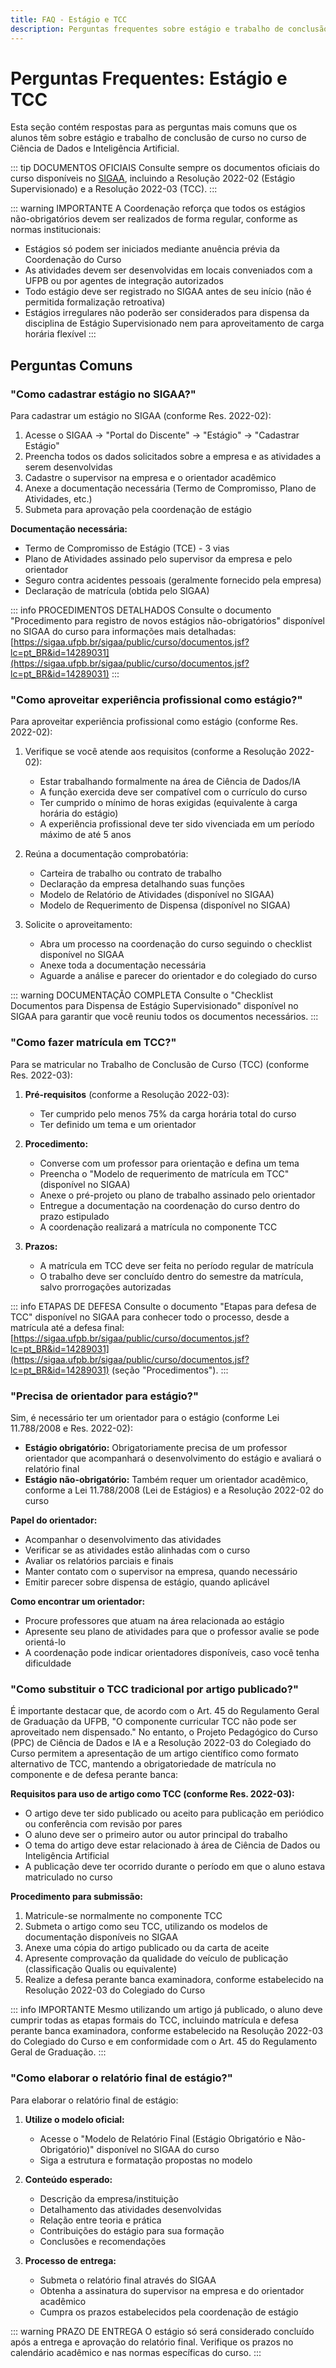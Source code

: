 ```yaml
---
title: FAQ - Estágio e TCC
description: Perguntas frequentes sobre estágio e trabalho de conclusão de curso
---
```


# Perguntas Frequentes: Estágio e TCC

Esta seção contém respostas para as perguntas mais comuns que os alunos têm sobre estágio e trabalho de conclusão de curso no curso de Ciência de Dados e Inteligência Artificial.

::: tip DOCUMENTOS OFICIAIS
Consulte sempre os documentos oficiais do curso disponíveis no [SIGAA](https://sigaa.ufpb.br/sigaa/public/curso/documentos.jsf?lc=pt_BR&id=14289031), incluindo a Resolução 2022-02 (Estágio Supervisionado) e a Resolução 2022-03 (TCC).
:::

::: warning IMPORTANTE
A Coordenação reforça que todos os estágios não-obrigatórios devem ser realizados de forma regular, conforme as normas institucionais:
- Estágios só podem ser iniciados mediante anuência prévia da Coordenação do Curso
- As atividades devem ser desenvolvidas em locais conveniados com a UFPB ou por agentes de integração autorizados
- Todo estágio deve ser registrado no SIGAA antes de seu início (não é permitida formalização retroativa)
- Estágios irregulares não poderão ser considerados para dispensa da disciplina de Estágio Supervisionado nem para aproveitamento de carga horária flexível
:::

## Perguntas Comuns

### "Como cadastrar estágio no SIGAA?"

Para cadastrar um estágio no SIGAA (conforme Res. 2022-02):

1. Acesse o SIGAA → "Portal do Discente" → "Estágio" → "Cadastrar Estágio"
2. Preencha todos os dados solicitados sobre a empresa e as atividades a serem desenvolvidas
3. Cadastre o supervisor na empresa e o orientador acadêmico
4. Anexe a documentação necessária (Termo de Compromisso, Plano de Atividades, etc.)
5. Submeta para aprovação pela coordenação de estágio

**Documentação necessária:**
- Termo de Compromisso de Estágio (TCE) - 3 vias
- Plano de Atividades assinado pelo supervisor da empresa e pelo orientador
- Seguro contra acidentes pessoais (geralmente fornecido pela empresa)
- Declaração de matrícula (obtida pelo SIGAA)

::: info PROCEDIMENTOS DETALHADOS
Consulte o documento "Procedimento para registro de novos estágios não-obrigatórios" disponível no SIGAA do curso para informações mais detalhadas: [https://sigaa.ufpb.br/sigaa/public/curso/documentos.jsf?lc=pt_BR&id=14289031](https://sigaa.ufpb.br/sigaa/public/curso/documentos.jsf?lc=pt_BR&id=14289031)
:::

### "Como aproveitar experiência profissional como estágio?"

Para aproveitar experiência profissional como estágio (conforme Res. 2022-02):

1. Verifique se você atende aos requisitos (conforme a Resolução 2022-02):
   - Estar trabalhando formalmente na área de Ciência de Dados/IA
   - A função exercida deve ser compatível com o currículo do curso
   - Ter cumprido o mínimo de horas exigidas (equivalente à carga horária do estágio)
   - A experiência profissional deve ter sido vivenciada em um período máximo de até 5 anos

2. Reúna a documentação comprobatória:
   - Carteira de trabalho ou contrato de trabalho
   - Declaração da empresa detalhando suas funções
   - Modelo de Relatório de Atividades (disponível no SIGAA)
   - Modelo de Requerimento de Dispensa (disponível no SIGAA)

3. Solicite o aproveitamento:
   - Abra um processo na coordenação do curso seguindo o checklist disponível no SIGAA
   - Anexe toda a documentação necessária
   - Aguarde a análise e parecer do orientador e do colegiado do curso

::: warning DOCUMENTAÇÃO COMPLETA
Consulte o "Checklist Documentos para Dispensa de Estágio Supervisionado" disponível no SIGAA para garantir que você reuniu todos os documentos necessários.
:::

### "Como fazer matrícula em TCC?"

Para se matricular no Trabalho de Conclusão de Curso (TCC) (conforme Res. 2022-03):

1. **Pré-requisitos** (conforme a Resolução 2022-03):
   - Ter cumprido pelo menos 75% da carga horária total do curso
   - Ter definido um tema e um orientador

2. **Procedimento:**
   - Converse com um professor para orientação e defina um tema
   - Preencha o "Modelo de requerimento de matrícula em TCC" (disponível no SIGAA)
   - Anexe o pré-projeto ou plano de trabalho assinado pelo orientador
   - Entregue a documentação na coordenação do curso dentro do prazo estipulado
   - A coordenação realizará a matrícula no componente TCC

3. **Prazos:**
   - A matrícula em TCC deve ser feita no período regular de matrícula
   - O trabalho deve ser concluído dentro do semestre da matrícula, salvo prorrogações autorizadas

::: info ETAPAS DE DEFESA
Consulte o documento "Etapas para defesa de TCC" disponível no SIGAA para conhecer todo o processo, desde a matrícula até a defesa final: [https://sigaa.ufpb.br/sigaa/public/curso/documentos.jsf?lc=pt_BR&id=14289031](https://sigaa.ufpb.br/sigaa/public/curso/documentos.jsf?lc=pt_BR&id=14289031) (seção "Procedimentos").
:::

### "Precisa de orientador para estágio?"

Sim, é necessário ter um orientador para o estágio (conforme Lei 11.788/2008 e Res. 2022-02):

- **Estágio obrigatório:** Obrigatoriamente precisa de um professor orientador que acompanhará o desenvolvimento do estágio e avaliará o relatório final
- **Estágio não-obrigatório:** Também requer um orientador acadêmico, conforme a Lei 11.788/2008 (Lei de Estágios) e a Resolução 2022-02 do curso

**Papel do orientador:**
- Acompanhar o desenvolvimento das atividades
- Verificar se as atividades estão alinhadas com o curso
- Avaliar os relatórios parciais e finais
- Manter contato com o supervisor na empresa, quando necessário
- Emitir parecer sobre dispensa de estágio, quando aplicável

**Como encontrar um orientador:**
- Procure professores que atuam na área relacionada ao estágio
- Apresente seu plano de atividades para que o professor avalie se pode orientá-lo
- A coordenação pode indicar orientadores disponíveis, caso você tenha dificuldade

### "Como substituir o TCC tradicional por artigo publicado?"

É importante destacar que, de acordo com o Art. 45 do Regulamento Geral de Graduação da UFPB, "O componente curricular TCC não pode ser aproveitado nem dispensado." No entanto, o Projeto Pedagógico do Curso (PPC) de Ciência de Dados e IA e a Resolução 2022-03 do Colegiado do Curso permitem a apresentação de um artigo científico como formato alternativo de TCC, mantendo a obrigatoriedade de matrícula no componente e de defesa perante banca:

**Requisitos para uso de artigo como TCC (conforme Res. 2022-03):**
- O artigo deve ter sido publicado ou aceito para publicação em periódico ou conferência com revisão por pares
- O aluno deve ser o primeiro autor ou autor principal do trabalho
- O tema do artigo deve estar relacionado à área de Ciência de Dados ou Inteligência Artificial
- A publicação deve ter ocorrido durante o período em que o aluno estava matriculado no curso

**Procedimento para submissão:**
1. Matricule-se normalmente no componente TCC
2. Submeta o artigo como seu TCC, utilizando os modelos de documentação disponíveis no SIGAA
3. Anexe uma cópia do artigo publicado ou da carta de aceite
4. Apresente comprovação da qualidade do veículo de publicação (classificação Qualis ou equivalente)
5. Realize a defesa perante banca examinadora, conforme estabelecido na Resolução 2022-03 do Colegiado do Curso

::: info IMPORTANTE
Mesmo utilizando um artigo já publicado, o aluno deve cumprir todas as etapas formais do TCC, incluindo matrícula e defesa perante banca examinadora, conforme estabelecido na Resolução 2022-03 do Colegiado do Curso e em conformidade com o Art. 45 do Regulamento Geral de Graduação.
:::

### "Como elaborar o relatório final de estágio?"

Para elaborar o relatório final de estágio:

1. **Utilize o modelo oficial:**
   - Acesse o "Modelo de Relatório Final (Estágio Obrigatório e Não-Obrigatório)" disponível no SIGAA do curso
   - Siga a estrutura e formatação propostas no modelo

2. **Conteúdo esperado:**
   - Descrição da empresa/instituição
   - Detalhamento das atividades desenvolvidas
   - Relação entre teoria e prática
   - Contribuições do estágio para sua formação
   - Conclusões e recomendações

3. **Processo de entrega:**
   - Submeta o relatório final através do SIGAA
   - Obtenha a assinatura do supervisor na empresa e do orientador acadêmico
   - Cumpra os prazos estabelecidos pela coordenação de estágio
   
::: warning PRAZO DE ENTREGA
O estágio só será considerado concluído após a entrega e aprovação do relatório final. Verifique os prazos no calendário acadêmico e nas normas específicas do curso.
:::